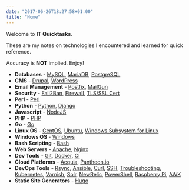 ```yaml
---
date: "2017-06-26T18:27:58+01:00"
title: "Home"
---
```


Welcome to **IT Quicktasks**.

These are my notes on technologies I encountered and learned for quick reference.

Accuracy is **NOT** implied. Enjoy!

* **Databases** - [MySQL](tags/mysql/), [MariaDB](tags/mariadb/), [PostgreSQL](tags/postgresql)
* **CMS** - [Drupal](tags/drupal), [WordPress](tags/wordpress)
* **Email Management** - [Postfix](tags/postfix), [MailGun](tags/mailgun)
* **Security** - [Fail2Ban](tags/fail2ban), [Firewall](tags/firewall), [TLS/SSL Cert](tags/sslcert)
* **Perl** - [Perl](tags/perl)
* **Python** - [Python](tags/python), [Django](tags/django)
* **Javascript** - [NodeJS](tags/nodejs)
* **PHP** - [PHP](tags/php)
* **Go** - [Go](tags/golang)
* **Linux OS** - [CentOS](tags/centos), [Ubuntu](tags/ubuntu), [Windows Subsystem for Linux](tags/wsl)
* **Windows OS** - [Windows](tags/windows)
* **Bash Scripting** - [Bash](tags/bash)
* **Web Servers** - [Apache](tags/apache), [Nginx](tags/nginx)
* **Dev Tools** - [Git](tags/git), [Docker](tags/docker), [CI](tags/ci)
* **Cloud Platforms** - [Acquia](tags/acquia), [Pantheon.io](tags/pantheon.io)
* **DevOps Tools** - [Rsync](tags/rsync), [Ansible](tags/ansible), [Curl](tags/curl), [SSH](tags/ssh), [Troubleshooting](tags/troubleshooting), [Kubernetes](tags/kubernetes), [Varnish](tags/varnish), [Solr](tags/solr), [NewRelic](tags/newrelic),  [PowerShell](tags/powershell), [Raspberry Pi](tags/raspberrypi), [AWK](tags/awk)
* **Static Site Generators** - [Hugo](tags/hugo)
